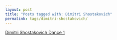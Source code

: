 ```yaml
---
layout: post
title: "Posts tagged with: Dimitri Shostakovich"
permalink: tags/dimitri-shostakovich/
---
```

[Dimitri Shostakovich Dance 1](/2012/01/dimitri-shostakovich-dance-1)
